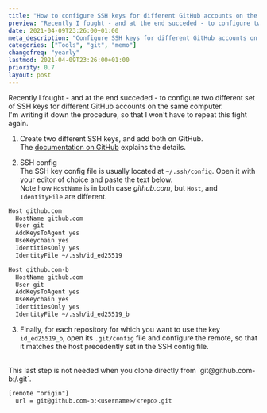 ```yaml
---
title: "How to configure SSH keys for different GitHub accounts on the same pc"
preview: "Recently I fought - and at the end succeded - to configure two different set of SSH keys for different GitHub account on the same computer."
date: 2021-04-09T23:26:00+01:00
meta_description: "Configure SSH keys for different GitHub accounts on the same pc"
categories: ["Tools", "git", "memo"]
changefreq: "yearly"
lastmod: 2021-04-09T23:26:00+01:00
priority: 0.7
layout: post
---
```


Recently I fought - and at the end succeded - to configure two different set of SSH keys
for different GitHub accounts on the same computer.
<br/>
I'm writing it down the procedure, so that I won't have to repeat this fight again.

1. Create two different SSH keys, and add both on GitHub.
  <br/>The [documentation on GitHub](https://docs.github.com/en/github/authenticating-to-github/generating-a-new-ssh-key-and-adding-it-to-the-ssh-agent) explains the details.

2. SSH config
  <br/>The SSH key config file is usually located at `~/.ssh/config`. Open it with your editor
  of choice and paste the text below.
  <br/>Note how `HostName` is in both case *github.com*,  but `Host`, and `IdentityFile` are different.

```txt
Host github.com
  HostName github.com
  User git
  AddKeysToAgent yes
  UseKeychain yes
  IdentitiesOnly yes
  IdentityFile ~/.ssh/id_ed25519

Host github.com-b
  HostName github.com
  User git
  AddKeysToAgent yes
  UseKeychain yes
  IdentitiesOnly yes
  IdentityFile ~/.ssh/id_ed25519_b
```

3. Finally, for each repository for which you want to use the key `id_ed25519_b`,
open its `.git/config` file and configure the remote, so that it matches the host
precedently set in the SSH config file.
<br/>
This last step is not needed when you clone directly from `git@github.com-b:<username>/<repo>.git`.

```txt
[remote "origin"]
  url = git@github.com-b:<username>/<repo>.git
```
